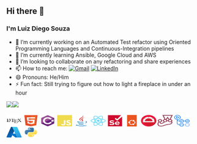 ## Hi there 👋

### I'm Luiz Diego Souza


- 🔭 I’m currently working on an Automated Test refactor using Oriented Programming Languages and Continuous-Integration pipelines
- 🌱 I’m currently learning Ansible, Google Cloud and AWS
- 👯 I’m looking to collaborate on any refactoring and share experiences
- 📫 How to reach me:  <a href="mailto:souza.luizdiego@gmail.com" target="_blank" title="Gmail">
  <img src="https://img.shields.io/badge/-Gmail-FF0000?style=flat-square&labelColor=FF0000&logo=gmail&logoColor=white&link=mailto:souza.luizdiego@gmail.com" alt="Gmail"/></a>
  <a href="https://linkedin.com/in/souza-luizdiego/" target="_blank" title="LinkedIn">
  <img src="https://img.shields.io/badge/-Linkedin-0e76a8?style=flat-square&logo=Linkedin&logoColor=white&link=https://linkedin.com/in/souza-luizdiego/" alt="LinkedIn"/></a>
- 😄 Pronouns: He/Him
- ⚡ Fun fact: Still trying to figure out how to light a fireplace in under an hour


<div style="display: flex; align-items: flex-start;">
  <picture style="height: 120%;">
    <source
      srcset="https://github-readme-stats.vercel.app/api?username=luizdiego&show_icons=true&theme=dracula&include_all_commits=true"
      media="(prefers-color-scheme: dark)"
    />
    <source
      srcset="https://github-readme-stats.vercel.app/api?username=luizdiego&show_icons=true&theme=dracula"
      media="(prefers-color-scheme: light), (prefers-color-scheme: no-preference)"
    />
    <img src="https://github-readme-stats.vercel.app/api?username=luizdiego&show_icons=true&theme=dracula" style="height: 100%;" />
  </picture>
  <a href="https://github.com/luizdiego" >
    <img height=195 src="https://github-readme-stats.vercel.app/api/top-langs?username=luizdiego&theme=dracula&layout=compact&langs_count=8&card_width=320" />
  </a>
</div>

<div style="display: inline_block"><br>
  <img align="center"  height="30" width="40" src="https://github.com/devicons/devicon/blob/master/icons/latex/latex-original.svg">
  <img align="center"  height="30" width="40" src="https://raw.githubusercontent.com/devicons/devicon/master/icons/html5/html5-original.svg">
  <img align="center"  height="30" width="40" src="https://github.com/devicons/devicon/blob/master/icons/csharp/csharp-original.svg">
  <img align="center"  height="30" width="40" src="https://raw.githubusercontent.com/devicons/devicon/master/icons/javascript/javascript-plain.svg">
  <img align="center"  height="30" width="40" src="https://raw.githubusercontent.com/devicons/devicon/master/icons/java/java-original.svg">
  <img align="center"  height="30" width="40" src="https://raw.githubusercontent.com/devicons/devicon/master/icons/react/react-original.svg">
  <img align="center"  height="30" width="40" src="https://github.com/devicons/devicon/blob/master/icons/selenium/selenium-original.svg">
  <img align="center"  height="30" width="40" src="https://github.com/devicons/devicon/blob/master/icons/ubuntu/ubuntu-original.svg">
  <img align="center"  height="30" width="40" src="https://github.com/devicons/devicon/blob/master/icons/protractor/protractor-original.svg">
  <img align="center"  height="30" width="40" src="https://github.com/devicons/devicon/blob/master/icons/jest/jest-plain.svg">
  <img align="center"  height="30" width="40" src="https://github.com/devicons/devicon/blob/master/icons/githubactions/githubactions-original.svg">
  <img align="center"  height="30" width="40" src="https://github.com/devicons/devicon/blob/master/icons/azure/azure-original.svg">
  <img align="center"  height="30" width="40" src="https://raw.githubusercontent.com/devicons/devicon/master/icons/python/python-original.svg">
</div>
